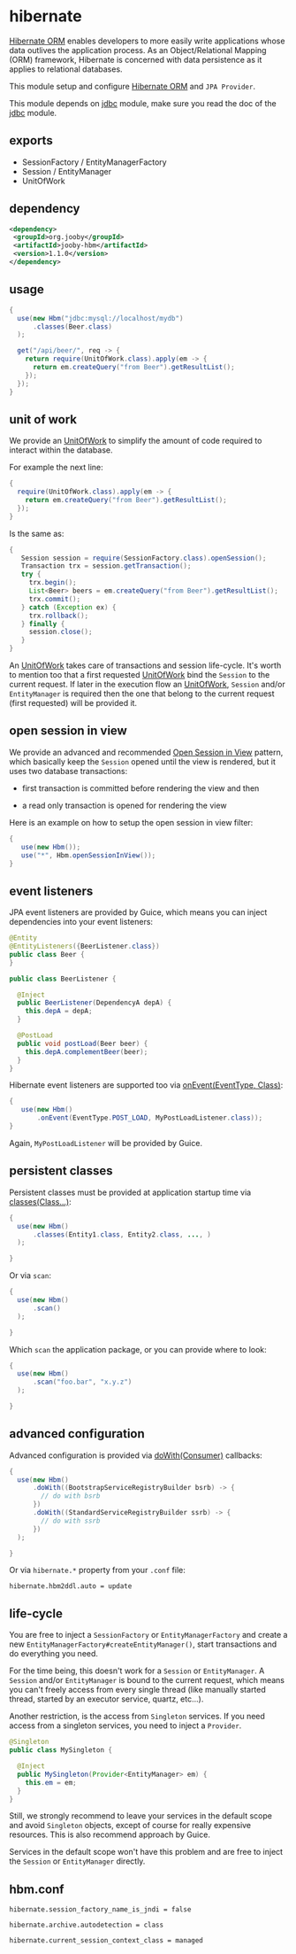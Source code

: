# hibernate

<a href="http://hibernate.org/orm">Hibernate ORM</a> enables developers to more easily write applications whose data outlives the application process. As an Object/Relational Mapping (ORM) framework, Hibernate is concerned with data persistence as it applies to relational databases.

This module setup and configure <a href="http://hibernate.org/orm">Hibernate ORM</a> and ```JPA Provider```.

This module depends on [jdbc](/doc/jdbc) module, make sure you read the doc of the [jdbc](/doc/jdbc) module.

## exports

* SessionFactory / EntityManagerFactory 
* Session / EntityManager 
* UnitOfWork 

## dependency

```xml
<dependency>
 <groupId>org.jooby</groupId>
 <artifactId>jooby-hbm</artifactId>
 <version>1.1.0</version>
</dependency>
```

## usage

```java
{
  use(new Hbm("jdbc:mysql://localhost/mydb")
      .classes(Beer.class)
  );

  get("/api/beer/", req -> {
    return require(UnitOfWork.class).apply(em -> {
      return em.createQuery("from Beer").getResultList();
    });
  });
}
```

## unit of work

We provide an [UnitOfWork](/apidocs/org/jooby/hbm/UnitOfWork.html) to simplify the amount of code required to interact within the database.

For example the next line:

```java
{
  require(UnitOfWork.class).apply(em -> {
    return em.createQuery("from Beer").getResultList();
  });
}
```

Is the same as:

```java
{
   Session session = require(SessionFactory.class).openSession();
   Transaction trx = session.getTransaction();
   try {
     trx.begin();
     List<Beer> beers = em.createQuery("from Beer").getResultList();
     trx.commit();
   } catch (Exception ex) {
     trx.rollback();
   } finally {
     session.close();
   }
}
```

An [UnitOfWork](/apidocs/org/jooby/hbm/UnitOfWork.html) takes care of transactions and session life-cycle. It's worth to mention too that a first requested [UnitOfWork](/apidocs/org/jooby/hbm/UnitOfWork.html) bind the `Session` to the current request. If later in the execution flow an [UnitOfWork](/apidocs/org/jooby/hbm/UnitOfWork.html), `Session` and/or `EntityManager` is required then the one that belong to the current request (first requested) will be provided it.

## open session in view

We provide an advanced and recommended <a href="https://developer.jboss.org/wiki/OpenSessionInView#jive_content_id_Can_I_use_two_transactions_in_one_Session">Open Session in View</a> pattern, which basically keep the `Session` opened until the view is rendered, but it uses two database transactions:

* first transaction is committed before rendering the view and then 

*  a read only transaction is opened for rendering the view 

Here is an example on how to setup the open session in view filter:

```java
{
   use(new Hbm());
   use("*", Hbm.openSessionInView());
}
```

## event listeners

JPA event listeners are provided by Guice, which means you can inject dependencies into your event listeners:

```java
@Entity
@EntityListeners({BeerListener.class})
public class Beer {
}

public class BeerListener {

  @Inject
  public BeerListener(DependencyA depA) {
    this.depA = depA;
  }

  @PostLoad
  public void postLoad(Beer beer) {
    this.depA.complementBeer(beer);
  }
}
```

Hibernate event listeners are supported too via [onEvent(EventType, Class)](/apidocs/org/jooby/hbm/Hbm.html#onEvent-org.hibernate.event.spi.EventType-java.lang.Class-):

```java
{
   use(new Hbm()
       .onEvent(EventType.POST_LOAD, MyPostLoadListener.class));
}
```

Again, ```MyPostLoadListener``` will be provided by Guice.

## persistent classes

Persistent classes must be provided at application startup time via [classes(Class...)](/apidocs/org/jooby/hbm/Hbm.html#classes-java.lang.Class...-):

```java
{
  use(new Hbm()
      .classes(Entity1.class, Entity2.class, ..., )
  );

}
```

Or via `scan`:

```java
{
  use(new Hbm()
      .scan()
  );

}
```

Which ```scan``` the application package, or you can provide where to look:


```java
{
  use(new Hbm()
      .scan("foo.bar", "x.y.z")
  );

}
```

## advanced configuration

Advanced configuration is provided via [doWith(Consumer)](/apidocs/org/jooby/hbm/Hbm.html#doWith-java.util.function.Consumer-) callbacks:

```java
{
  use(new Hbm()
      .doWith((BootstrapServiceRegistryBuilder bsrb) -> {
        // do with bsrb
      })
      .doWith((StandardServiceRegistryBuilder ssrb) -> {
        // do with ssrb
      })
  );

}
```

Or via ```hibernate.*``` property from your ```.conf``` file:

```
hibernate.hbm2ddl.auto = update
```

## life-cycle

You are free to inject a `SessionFactory` or `EntityManagerFactory` and create a new `EntityManagerFactory#createEntityManager()`, start transactions and do everything you need.

For the time being, this doesn't work for a `Session` or `EntityManager`. A `Session` and/or `EntityManager` is bound to the current request, which means you can't freely access from every single thread (like manually started thread, started by an executor service, quartz, etc...).

Another restriction, is the access from `Singleton` services. If you need access from a singleton services, you need to inject a `Provider`.

```java
@Singleton
public class MySingleton {

  @Inject
  public MySingleton(Provider<EntityManager> em) {
    this.em = em;
  }
}
```

Still, we strongly recommend to leave your services in the default scope and avoid `Singleton` objects, except of course for really expensive resources. This is also recommend approach by Guice.

Services in the default scope won't have this problem and are free to inject the `Session` or `EntityManager` directly.

## hbm.conf

```properties
hibernate.session_factory_name_is_jndi = false

hibernate.archive.autodetection = class

hibernate.current_session_context_class = managed
```
